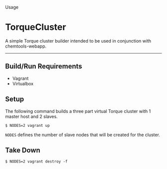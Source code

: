 

Usage

TorqueCluster
================
A simple Torque cluster builder intended to be used in conjunction with chemtools-webapp.


_______________________________________________________________________
Build/Run Requirements
----------------------

- Vagrant
- Virtualbox


Setup
-----
The following command builds a three part virtual Torque cluster with 1 master host and 2 slaves.

    $ NODES=2 vagrant up

`NODES` defines the number of slave nodes that will be created for the cluster.


Take Down
---------

    $ NODES=2 vagrant destroy -f
